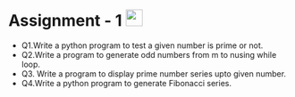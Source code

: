 # Assignment - 1 <img src="https://media4.giphy.com/media/2fB5vXQt99hEkRY1Tg/giphy.gif?cid=ecf05e47ycpbsyd9ngjrx5dv7env3wel1m84nvj1t9stzimc&rid=giphy.gif&ct=s" width=30px>

- Q1.Write a python program to test a given number is prime or not.
- Q2.Write a program to generate odd numbers from m to nusing while loop.
- Q3. Write a program to display prime number series upto given number. 
- Q4.Write a python program to generate Fibonacci series.
